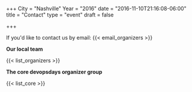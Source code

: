 +++
City = "Nashville"
Year = "2016"
date = "2016-11-10T21:16:08-06:00"
title = "Contact"
type = "event"
draft = false


+++

If you'd like to contact us by email: {{< email_organizers >}}

<b>Our local team</b>

{{< list_organizers >}}

<b>The core devopsdays organizer group</b>

{{< list_core >}}
